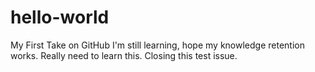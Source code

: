 # hello-world
My First Take on GitHub
I'm still learning, hope my knowledge retention works. 
Really need to learn this.
Closing this test issue.
